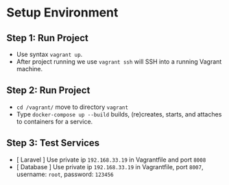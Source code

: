 # Setup Environment

**Step 1:** Run Project
 -
 - Use syntax ``vagrant up``.
 - After project running we use ``vagrant ssh`` will SSH into a running Vagrant machine.
 
**Step 2:** Run Project
  -
  - ``cd /vagrant/`` move to directory ``vagrant``
  - Type ``docker-compose up --build`` builds, (re)creates, starts, and attaches to containers for a service.
  
**Step 3:** Test Services
  -
  - [ Laravel ] Use private ip ``192.168.33.19`` in Vagrantfile and port ``8008``
  - [ Database ] Use private ip ``192.168.33.19`` in Vagrantfile, port ``8007``, username: ``root``, password: ``123456``